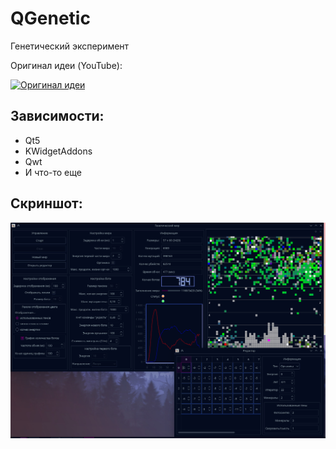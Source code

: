 # QGenetic
Генетический эксперимент

Оригинал идеи (YouTube):

[![Оригинал идеи](https://img.youtube.com/vi/jXa5IASmlkg/0.jpg)](https://www.youtube.com/watch?v=jXa5IASmlkg)

## Зависимости:
 * Qt5
 * KWidgetAddons
 * Qwt
 * И что-то еще

## Скриншот:
![QGenetic](screenshot.png)
